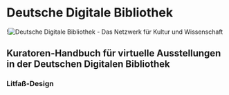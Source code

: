 # Deutsche Digitale Bibliothek

!![][logo]

## Kuratoren-Handbuch für virtuelle Ausstellungen in der Deutschen Digitalen Bibliothek

### Litfaß-Design

[logo]: img/ddb-studio-logo.png "Deutsche Digitale Bibliothek - Das Netzwerk für Kultur und Wissenschaft"